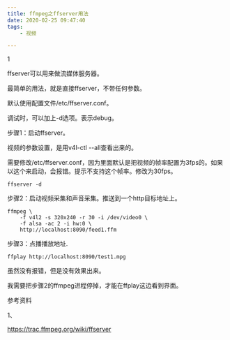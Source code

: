```yaml
---
title: ffmpeg之ffserver用法
date: 2020-02-25 09:47:40
tags:
	- 视频

---
```


1

ffserver可以用来做流媒体服务器。

最简单的用法，就是直接ffserver，不带任何参数。

默认使用配置文件/etc/ffserver.conf。

调试时，可以加上-d选项。表示debug。

步骤1：启动ffserver。

视频的参数设置，是用v4l-ctl --all查看出来的。

需要修改/etc/ffserver.conf，因为里面默认是把视频的帧率配置为3fps的。如果以这个来启动，会报错。提示不支持这个帧率。修改为30fps。

```
ffserver -d
```



步骤2：启动视频采集和声音采集。推送到一个http目标地址上。

```
ffmpeg \
	-f v4l2 -s 320x240 -r 30 -i /dev/video0 \
	-f alsa -ac 2 -i hw:0 \
	http://localhost:8090/feed1.ffm
```



步骤3：点播播放地址.

```
ffplay http://localhost:8090/test1.mpg
```

虽然没有报错，但是没有效果出来。

我需要把步骤2的ffmpeg进程停掉，才能在ffplay这边看到界面。





参考资料

1、

https://trac.ffmpeg.org/wiki/ffserver